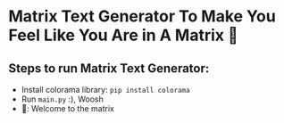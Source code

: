 # Matrix Text Generator To Make You Feel Like You Are in A Matrix 🤖

## Steps to run Matrix Text Generator:
* Install colorama library: `pip install colorama`
* Run `main.py` :), Woosh
* 🤖: Welcome to the matrix

